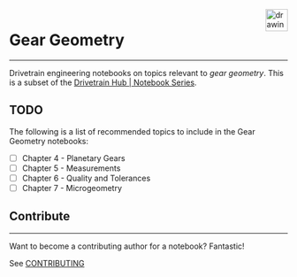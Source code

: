<a href="https://www.drivetrainhub.com/">
    <img src="https://storage.googleapis.com/static.drivetrainhub.com/img/dh_logo_text_217x80.png" alt="drawing" height="40" align="right"/>
</a>

# Gear Geometry

---

 Drivetrain engineering notebooks on topics relevant to *gear geometry*.  This is a subset of the [Drivetrain Hub | Notebook Series](https://drivetrainhub.com/code/notebooks).

## TODO

The following is a list of recommended topics to include in the Gear Geometry notebooks:

- [ ] Chapter 4 - Planetary Gears
- [ ] Chapter 5 - Measurements
- [ ] Chapter 6 - Quality and Tolerances
- [ ] Chapter 7 - Microgeometry

## Contribute

---

Want to become a contributing author for a notebook?  Fantastic!

See [CONTRIBUTING](https://github.com/drivetrainhub/notebooks/blob/master/CONTRIBUTING.md)
